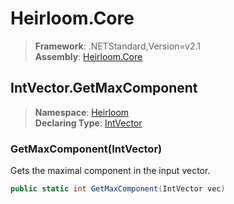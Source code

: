 # Heirloom.Core

> **Framework**: .NETStandard,Version=v2.1  
> **Assembly**: [Heirloom.Core][0]  

## IntVector.GetMaxComponent

> **Namespace**: [Heirloom][0]  
> **Declaring Type**: [IntVector][1]  

### GetMaxComponent(IntVector)

Gets the maximal component in the input vector.

```cs
public static int GetMaxComponent(IntVector vec)
```

[0]: ../../../Heirloom.Core.md
[1]: ../IntVector.md

